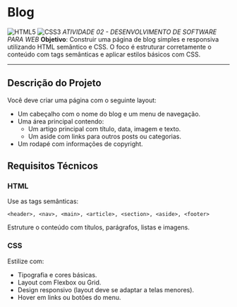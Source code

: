 # Blog
![HTML5](https://img.shields.io/badge/html5-%23E34F26.svg?style=for-the-badge&logo=html5&logoColor=white)
![CSS3](https://img.shields.io/badge/css3-%231572B6.svg?style=for-the-badge&logo=css3&logoColor=white)
*ATIVIDADE 02 - DESENVOLVIMENTO DE SOFTWARE PARA WEB*
**Objetivo**: Construir uma página de blog simples e responsiva utilizando HTML semântico e CSS. O foco é estruturar corretamente o conteúdo com tags semânticas e aplicar estilos básicos com CSS.

--- 
## Descrição do Projeto 
Você deve criar uma página com o seguinte layout: 
 - Um cabeçalho com o nome do blog e um menu de navegação.
 - Uma área principal contendo:
	 - Um artigo principal com título, data, imagem e texto.
	 - Um aside com links para outros posts ou categorias.
 - Um rodapé com informações de copyright. 
 
 ## Requisitos Técnicos
 ### HTML
 Use as tags semânticas:
```
<header>, <nav>, <main>, <article>, <section>, <aside>, <footer>
```
Estruture o conteúdo com títulos, parágrafos, listas e imagens. 

### CSS
Estilize com:
- Tipografia e cores básicas.
- Layout com Flexbox ou Grid.
- Design responsivo (layout deve se adaptar a telas menores).
- Hover em links ou botões do menu.